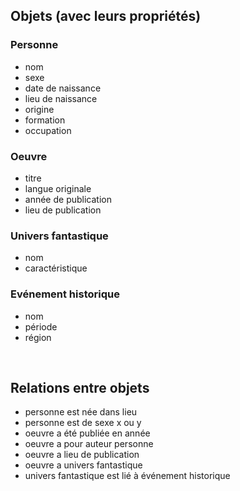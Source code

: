 ##  Objets (avec leurs propriétés)



### Personne
- nom
- sexe
- date de naissance
- lieu de naissance
- origine
- formation
- occupation


### Oeuvre
- titre
- langue originale
- année de publication
- lieu de publication


### Univers fantastique
- nom
- caractéristique


### Evénement historique
- nom
- période
- région










<br/>

## Relations entre objets

- personne est née dans lieu
- personne est de sexe x ou y
- oeuvre a été publiée en année
- oeuvre a pour auteur personne
- oeuvre a lieu de publication  
- oeuvre a univers fantastique
- univers fantastique est lié à événement historique
